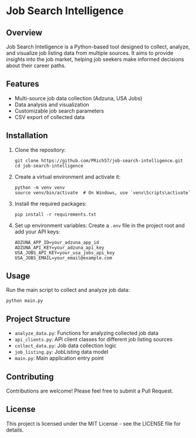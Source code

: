# Job Search Intelligence

## Overview
Job Search Intelligence is a Python-based tool designed to collect, analyze, and visualize job listing data from multiple sources. It aims to provide insights into the job market, helping job seekers make informed decisions about their career paths.

## Features
- Multi-source job data collection (Adzuna, USA Jobs)
- Data analysis and visualization
- Customizable job search parameters
- CSV export of collected data

## Installation
1. Clone the repository:
   ```
   git clone https://github.com/PRich57/job-search-intelligence.git
   cd job-search-intelligence
   ```

2. Create a virtual environment and activate it:
   ```
   python -m venv venv
   source venv/bin/activate  # On Windows, use `venv\Scripts\activate`
   ```

3. Install the required packages:
   ```
   pip install -r requirements.txt
   ```

4. Set up environment variables:
   Create a `.env` file in the project root and add your API keys:
   ```
   ADZUNA_APP_ID=your_adzuna_app_id
   ADZUNA_API_KEY=your_adzuna_api_key
   USA_JOBS_API_KEY=your_usa_jobs_api_key
   USA_JOBS_EMAIL=your_email@example.com
   ```

## Usage
Run the main script to collect and analyze job data:
```
python main.py
```

## Project Structure
- `analyze_data.py`: Functions for analyzing collected job data
- `api_clients.py`: API client classes for different job listing sources
- `collect_data.py`: Job data collection logic
- `job_listing.py`: JobListing data model
- `main.py`: Main application entry point

## Contributing
Contributions are welcome! Please feel free to submit a Pull Request.

## License
This project is licensed under the MIT License - see the LICENSE file for details.

